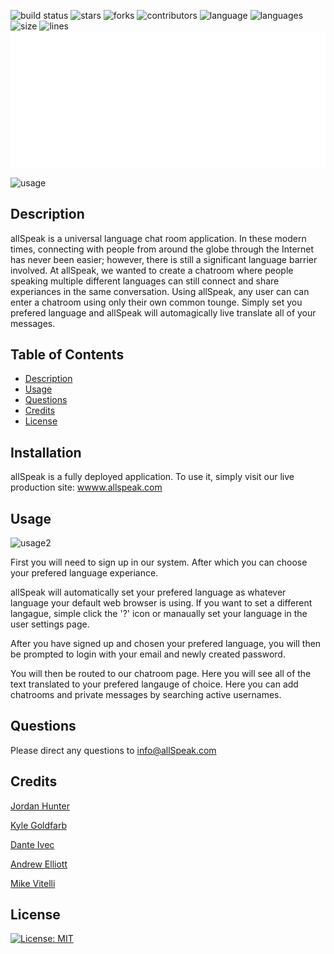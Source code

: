 ![build status](https://img.shields.io/github/issues/kylegold/all-speak)
![stars](https://img.shields.io/github/stars/kylegold/all-speak)
![forks](https://img.shields.io/github/forks/kylegold/all-speak)
![contributors](https://img.shields.io/github/contributors/kylegold/all-speak)
![language](https://img.shields.io/github/languages/top/kylegold/all-speak)
![languages](https://img.shields.io/github/languages/count/kylegold/all-speak)
![size](https://img.shields.io/github/repo-size/kylegold/all-speak)
![lines](https://img.shields.io/tokei/lines/github/kylegold/all-speak)
![logo](client/src/assets/logo/png/all_speak_v2_Logo_White.png)



![usage](client/src/assets/README_assets/allSpeak_landing.gif)

## Description

allSpeak is a universal language chat room application. In these modern times, connecting with people from around the globe through the Internet has never been easier; however, there is still a significant language barrier involved. At allSpeak, we wanted to create a chatroom where people speaking multiple different languages can still connect and share experiances in the same conversation. Using allSpeak, any user can can enter a chatroom using only their own common tounge. Simply set you prefered language and allSpeak will automagically live translate all of your messages.

## Table of Contents

- [Description](#description)
- [Usage](#usage)
- [Questions](#questions)
- [Credits](#credits)
- [License](#license)

## Installation

allSpeak is a fully deployed application. To use it, simply visit our live production site: [wwww.allspeak.com](https://immense-journey-22247.herokuapp.com/)

## Usage


![usage2](client/src/assets/README_assets/allSpeak_background.gif)

First you will need to sign up in our system. After which you can choose your prefered language experiance.

allSpeak will automatically set your prefered language as whatever language your default web browser is using. If you want to set a different langague, simple click the '?' icon or manaually set your language in the user settings page.

After you have signed up and chosen your prefered language, you will then be prompted to login with your email and newly created password.

You will then be routed to our chatroom page. Here you will see all of the text translated to your prefered langauge of choice. Here you can add chatrooms and private messages by searching active usernames.


## Questions

Please direct any questions to [info@allSpeak.com](mailto:mike@mikevitelli.com)

## Credits

[Jordan Hunter](https://github.com/jordanwhunter)

[Kyle Goldfarb](https://github.com/kylegold)

[Dante Ivec](https://github.com/rrrossettiii)

[Andrew Elliott](https://github.com/elliott-andrew)

[Mike Vitelli](https://github.com/mikevitelli)

## License

[![License: MIT](https://img.shields.io/badge/license-MIT-red.svg)](http://MIT.org/)
